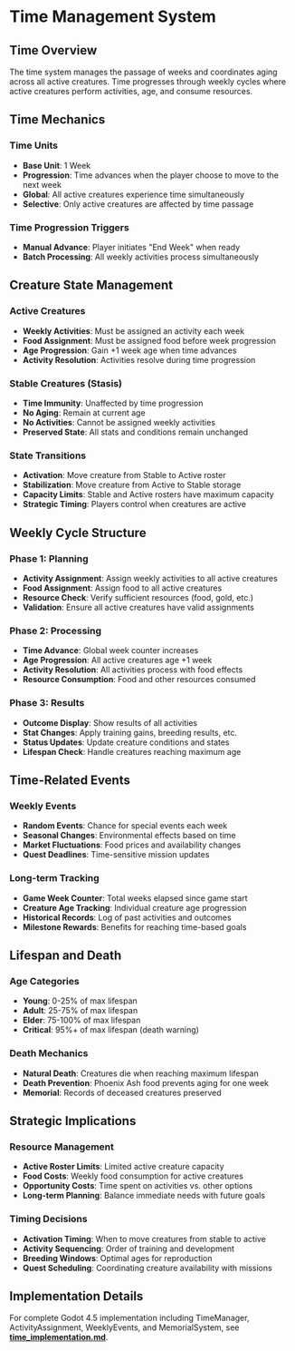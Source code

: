 # Time Management System

## Time Overview

The time system manages the passage of weeks and coordinates aging across all active creatures. Time progresses through weekly cycles where active creatures perform activities, age, and consume resources.

## Time Mechanics

### Time Units
- **Base Unit**: 1 Week
- **Progression**: Time advances when the player choose to move to the next week
- **Global**: All active creatures experience time simultaneously
- **Selective**: Only active creatures are affected by time passage

### Time Progression Triggers
- **Manual Advance**: Player initiates "End Week" when ready
- **Batch Processing**: All weekly activities process simultaneously

## Creature State Management

### Active Creatures
- **Weekly Activities**: Must be assigned an activity each week
- **Food Assignment**: Must be assigned food before week progression
- **Age Progression**: Gain +1 week age when time advances
- **Activity Resolution**: Activities resolve during time progression

### Stable Creatures (Stasis)
- **Time Immunity**: Unaffected by time progression
- **No Aging**: Remain at current age
- **No Activities**: Cannot be assigned weekly activities
- **Preserved State**: All stats and conditions remain unchanged

### State Transitions
- **Activation**: Move creature from Stable to Active roster
- **Stabilization**: Move creature from Active to Stable storage
- **Capacity Limits**: Stable and Active rosters have maximum capacity
- **Strategic Timing**: Players control when creatures are active

## Weekly Cycle Structure

### Phase 1: Planning
- **Activity Assignment**: Assign weekly activities to all active creatures
- **Food Assignment**: Assign food to all active creatures
- **Resource Check**: Verify sufficient resources (food, gold, etc.)
- **Validation**: Ensure all active creatures have valid assignments

### Phase 2: Processing
- **Time Advance**: Global week counter increases
- **Age Progression**: All active creatures age +1 week
- **Activity Resolution**: All activities process with food effects
- **Resource Consumption**: Food and other resources consumed

### Phase 3: Results
- **Outcome Display**: Show results of all activities
- **Stat Changes**: Apply training gains, breeding results, etc.
- **Status Updates**: Update creature conditions and states
- **Lifespan Check**: Handle creatures reaching maximum age

## Time-Related Events

### Weekly Events
- **Random Events**: Chance for special events each week
- **Seasonal Changes**: Environmental effects based on time
- **Market Fluctuations**: Food prices and availability changes
- **Quest Deadlines**: Time-sensitive mission updates

### Long-term Tracking
- **Game Week Counter**: Total weeks elapsed since game start
- **Creature Age Tracking**: Individual creature age progression
- **Historical Records**: Log of past activities and outcomes
- **Milestone Rewards**: Benefits for reaching time-based goals

## Lifespan and Death

### Age Categories
- **Young**: 0-25% of max lifespan
- **Adult**: 25-75% of max lifespan
- **Elder**: 75-100% of max lifespan
- **Critical**: 95%+ of max lifespan (death warning)

### Death Mechanics
- **Natural Death**: Creatures die when reaching maximum lifespan
- **Death Prevention**: Phoenix Ash food prevents aging for one week
- **Memorial**: Records of deceased creatures preserved

## Strategic Implications

### Resource Management
- **Active Roster Limits**: Limited active creature capacity
- **Food Costs**: Weekly food consumption for active creatures
- **Opportunity Costs**: Time spent on activities vs. other options
- **Long-term Planning**: Balance immediate needs with future goals

### Timing Decisions
- **Activation Timing**: When to move creatures from stable to active
- **Activity Sequencing**: Order of training and development
- **Breeding Windows**: Optimal ages for reproduction
- **Quest Scheduling**: Coordinating creature availability with missions

## Implementation Details

For complete Godot 4.5 implementation including TimeManager, ActivityAssignment, WeeklyEvents, and MemorialSystem, see **[time_implementation.md](time_implementation.md)**.